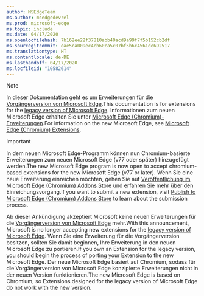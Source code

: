 ```yaml
---
author: MSEdgeTeam
ms.author: msedgedevrel
ms.prod: microsoft-edge
ms.topic: include
ms.date: 04/17/2020
ms.openlocfilehash: 7b162ee22f37810abb40acd9a99f7f5b152cb2df
ms.sourcegitcommit: eae5ca009ec4cb60ca5c07bf5b6c4561de692517
ms.translationtype: HT
ms.contentlocale: de-DE
ms.lasthandoff: 04/17/2020
ms.locfileid: "10582614"
---
```

> [!NOTE]
> <span data-ttu-id="9adaa-101">In dieser Dokumentation geht es um Erweiterungen für die [Vorgängerversion von Microsoft Edge][MicrosoftSupportEdgeLegacy].</span><span class="sxs-lookup"><span data-stu-id="9adaa-101">This documentation is for extensions for the [legacy version of Microsoft Edge][MicrosoftSupportEdgeLegacy].</span></span> <span data-ttu-id="9adaa-102">Informationen zum neuen Microsoft Edge erhalten Sie unter [Microsoft Edge (Chromium)-Erweiterungen][MicrosoftEdgeExtensionsChromiumIndex].</span><span class="sxs-lookup"><span data-stu-id="9adaa-102">For information on the new Microsoft Edge, see [Microsoft Edge (Chromium) Extensions][MicrosoftEdgeExtensionsChromiumIndex].</span></span>

> [!IMPORTANT]
> <span data-ttu-id="9adaa-103">In dem neuen Microsoft Edge-Programm können nun Chromium-basierte Erweiterungen zum neuen Microsoft Edge \(v77 oder später\) hinzugefügt werden.</span><span class="sxs-lookup"><span data-stu-id="9adaa-103">The new Microsoft Edge program is now open to accept chromium-based extensions for the new Microsoft Edge \(v77 or later\).</span></span> <span data-ttu-id="9adaa-104">Wenn Sie eine neue Erweiterung einreichen möchten, gehen Sie auf [Veröffentlichung im Microsoft Edge (Chromium) Addons Store][ExtensionsChromiumPublish] und erfahren Sie mehr über den Einreichungsvorgang.</span><span class="sxs-lookup"><span data-stu-id="9adaa-104">If you want to submit a new extension, visit [Publish to Microsoft Edge (Chromium) Addons Store][ExtensionsChromiumPublish] to learn about the submission process.</span></span>  
> 
> <span data-ttu-id="9adaa-105">Ab dieser Ankündigung akzeptiert Microsoft keine neuen Erweiterungen für die [Vorgängerversion von Microsoft Edge][MicrosoftSupportEdgeLegacy] mehr.</span><span class="sxs-lookup"><span data-stu-id="9adaa-105">With this announcement, Microsoft is no longer accepting new extensions for the [legacy version of Microsoft Edge][MicrosoftSupportEdgeLegacy].</span></span> <span data-ttu-id="9adaa-106">Wenn Sie eine Erweiterung für die Vorgängerversion besitzen, sollten Sie damit beginnen, Ihre Erweiterung in den neuen Microsoft Edge zu portieren.</span><span class="sxs-lookup"><span data-stu-id="9adaa-106">If you own an Extension for the legacy version, you should begin the process of porting your Extension to the new Microsoft Edge.</span></span>  <span data-ttu-id="9adaa-107">Der neue Microsoft Edge basiert auf Chromium, sodass für die Vorgängerversion von Microsoft Edge konzipierte Erweiterungen nicht in der neuen Version funktionieren.</span><span class="sxs-lookup"><span data-stu-id="9adaa-107">The new Microsoft Edge is based on Chromium, so Extensions designed for the legacy version of Microsoft Edge do not work with the new version.</span></span>  
> 

<!-- image links -->  

<!-- links -->  

[MicrosoftEdgeExtensionsChromiumIndex]: /microsoft-edge/extensions-chromium/index "Microsoft Edge (Chromium)-Erweiterungen"
[ExtensionsChromiumPublish]: /microsoft-edge/extensions-chromium/publish/publish-extension "Veröffentlichen einer Erweiterung"  

[MicrosoftSupportEdgeLegacy]: https://support.microsoft.com/help/4533505/what-is-microsoft-edge-legacy "Was ist die Vorgängerversion von Microsoft Edge? | Microsoft-Support"  
